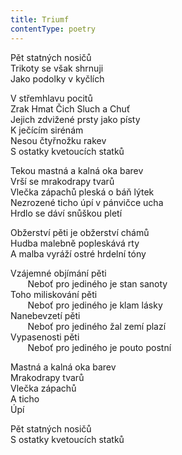 ```yaml
---
title: Triumf
contentType: poetry
---
```


<section>

Pět statných nosičů  
Trikoty se však shrnuji  
Jako podolky v kyčlích

V střemhlavu pocitů  
Zrak Hmat Čich Sluch a Chuť  
Jejich zdvižené prsty jako písty  
K ječícím sirénám  
Nesou čtyřnožku rakev  
S ostatky kvetoucích statků

Tekou mastná a kalná oka barev  
Vrší se mrakodrapy tvarů  
Vlečka zápachů pleská o báň lýtek  
Nezrozené ticho úpí v pánvičce ucha  
Hrdlo se dáví snůškou pletí

Obžerství pěti je obžerství chámů  
Hudba malebně popleskává rty  
A malba vyráží ostré hrdelní tóny

Vzájemné objímání pěti  
       Neboť pro jediného je stan sanoty  
Toho miliskování pěti  
       Neboť pro jediného je klam lásky  
Nanebevzetí pěti  
       Neboť pro jediného žal zemí plazí  
Vypasenosti pěti  
       Neboť pro jediného je pouto postní

Mastná a kalná oka barev  
Mrakodrapy tvarů  
Vlečka zápachů  
A ticho  
Úpí

Pět statných nosičů  
S ostatky kvetoucích statků

</section>
